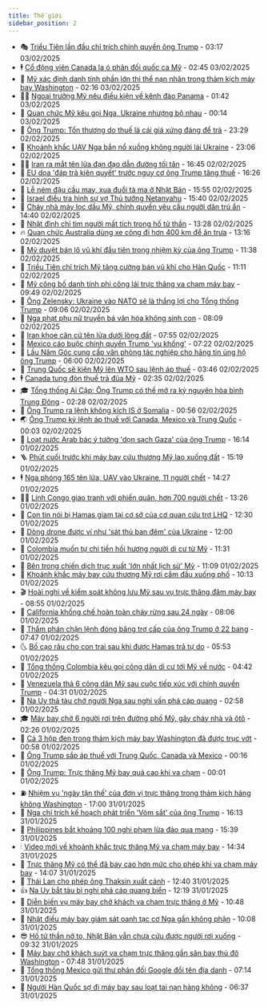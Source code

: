 ```yaml
---
title: Thế giới
sidebar_position: 2
---
```


<!-- vnexpress-the-gioi:START -->
- 🎭 [Triều Tiên lần đầu chỉ trích chính quyền ông Trump](https://vnexpress.net/trieu-tien-lan-dau-chi-trich-chinh-quyen-ong-trump-4845143.html) - 03:17 03/02/2025
- 🕴 [Cổ động viên Canada la ó phản đối quốc ca Mỹ](https://vnexpress.net/co-dong-vien-canada-la-o-phan-doi-quoc-ca-my-4845108.html) - 02:45 03/02/2025
- 🤭 [Mỹ xác định danh tính phần lớn thi thể nạn nhân trong thảm kịch máy bay Washington](https://vnexpress.net/my-xac-dinh-danh-tinh-phan-lon-thi-the-nan-nhan-trong-tham-kich-may-bay-washington-4845107.html) - 02:16 03/02/2025
- 🧑‍💻 [Ngoại trưởng Mỹ nêu điều kiện về kênh đào Panama](https://vnexpress.net/ngoai-truong-my-neu-dieu-kien-ve-kenh-dao-panama-4845089.html) - 01:42 03/02/2025
- 🦏 [Quan chức Mỹ kêu gọi Nga, Ukraine nhượng bộ nhau](https://vnexpress.net/quan-chuc-my-keu-goi-nga-ukraine-nhuong-bo-nhau-4845091.html) - 00:14 03/02/2025
- 🦒 [Ông Trump: Tổn thương do thuế là cái giá xứng đáng để trả](https://vnexpress.net/ong-trump-ton-thuong-do-thue-la-cai-gia-xung-dang-de-tra-4845066.html) - 23:29 02/02/2025
- 🌈 [Khoảnh khắc UAV Nga bắn nổ xuồng không người lái Ukraine](https://vnexpress.net/khoanh-khac-uav-nga-ban-no-xuong-khong-nguoi-lai-ukraine-4845075.html) - 23:06 02/02/2025
- 🧑‍🏫 [Iran ra mắt tên lửa đạn đạo dẫn đường tối tân](https://vnexpress.net/iran-ra-mat-ten-lua-dan-dao-dan-duong-toi-tan-4845044.html) - 16:45 02/02/2025
- 🐲 [EU dọa &#39;đáp trả kiên quyết&#39; trước nguy cơ ông Trump tăng thuế](https://vnexpress.net/eu-doa-dap-tra-kien-quyet-truoc-nguy-co-ong-trump-tang-thue-4845069.html) - 16:26 02/02/2025
- 🦒 [Lễ ném đậu cầu may, xua đuổi tà ma ở Nhật Bản](https://vnexpress.net/le-nem-dau-cau-may-xua-duoi-ta-ma-o-nhat-ban-4845053.html) - 15:55 02/02/2025
- 🐻 [Israel điều tra hình sự vợ Thủ tướng Netanyahu](https://vnexpress.net/israel-dieu-tra-hinh-su-vo-thu-tuong-netanyahu-4845051.html) - 15:40 02/02/2025
- 🚀 [Cháy nhà máy lọc dầu Mỹ, chính quyền yêu cầu người dân trú ẩn](https://vnexpress.net/chay-nha-may-loc-dau-my-chinh-quyen-yeu-cau-nguoi-dan-tru-an-4845048.html) - 14:40 02/02/2025
- 🥰 [Nhật đình chỉ tìm người mất tích trong hố tử thần](https://vnexpress.net/nhat-dinh-chi-tim-nguoi-mat-tich-trong-ho-tu-than-4845030.html) - 13:28 02/02/2025
- 🔥 [Quan chức Australia dùng xe công đi hơn 400 km để ăn trưa](https://vnexpress.net/quan-chuc-australia-dung-xe-cong-di-hon-400-km-de-an-trua-4845034.html) - 13:16 02/02/2025
- 🥳 [Mỹ duyệt bán lô vũ khí đầu tiên trong nhiệm kỳ của ông Trump](https://vnexpress.net/my-duyet-ban-lo-vu-khi-dau-tien-trong-nhiem-ky-cua-ong-trump-4845021.html) - 11:38 02/02/2025
- 💼 [Triều Tiên chỉ trích Mỹ tăng cường bán vũ khí cho Hàn Quốc](https://vnexpress.net/trieu-tien-chi-trich-my-tang-cuong-ban-vu-khi-cho-han-quoc-4845009.html) - 11:11 02/02/2025
- 🤡 [Mỹ công bố danh tính phi công lái trực thăng va chạm máy bay](https://vnexpress.net/my-cong-bo-danh-tinh-phi-cong-lai-truc-thang-va-cham-may-bay-4845012.html) - 09:49 02/02/2025
- 🌁 [Ông Zelensky: Ukraine vào NATO sẽ là thắng lợi cho Tổng thống Trump](https://vnexpress.net/ong-zelensky-ukraine-vao-nato-se-la-thang-loi-cho-tong-thong-trump-4844996.html) - 09:06 02/02/2025
- 🤩 [Nga phạt phụ nữ truyền bá văn hóa không sinh con](https://vnexpress.net/nga-phat-phu-nu-truyen-ba-van-hoa-khong-sinh-con-4844990.html) - 08:09 02/02/2025
- 🎉 [Iran khoe căn cứ tên lửa dưới lòng đất](https://vnexpress.net/iran-khoe-can-cu-ten-lua-duoi-long-dat-4844938.html) - 07:55 02/02/2025
- 🎉 [Mexico cáo buộc chính quyền Trump &#39;vu khống&#39;](https://vnexpress.net/mexico-cao-buoc-chinh-quyen-trump-vu-khong-4844987.html) - 07:22 02/02/2025
- 🌁 [Lầu Năm Góc cung cấp văn phòng tác nghiệp cho hãng tin ủng hộ ông Trump](https://vnexpress.net/lau-nam-goc-cung-cap-van-phong-tac-nghiep-cho-hang-tin-ung-ho-ong-trump-4844908.html) - 06:00 02/02/2025
- 🌊 [Trung Quốc sẽ kiện Mỹ lên WTO sau lệnh áp thuế](https://vnexpress.net/trung-quoc-se-kien-my-len-wto-sau-lenh-ap-thue-4844962.html) - 03:46 02/02/2025
- 🕴 [Canada tung đòn thuế trả đũa Mỹ](https://vnexpress.net/canada-tung-don-thue-tra-dua-my-4844934.html) - 02:35 02/02/2025
- 🎓 [Tổng thống Ai Cập: Ông Trump có thể mở ra kỷ nguyên hòa bình Trung Đông](https://vnexpress.net/tong-thong-ai-cap-ong-trump-co-the-mo-ra-ky-nguyen-hoa-binh-trung-dong-4844907.html) - 02:28 02/02/2025
- 🦩 [Ông Trump ra lệnh không kích IS ở Somalia](https://vnexpress.net/ong-trump-ra-lenh-khong-kich-is-o-somalia-4844902.html) - 00:56 02/02/2025
- 🌏 [Ông Trump ký lệnh áp thuế với Canada, Mexico và Trung Quốc](https://vnexpress.net/ong-trump-ky-lenh-ap-thue-voi-canada-mexico-va-trung-quoc-4844903.html) - 00:03 02/02/2025
- 🌋 [Loạt nước Arab bác ý tưởng &#39;dọn sạch Gaza&#39; của ông Trump](https://vnexpress.net/loat-nuoc-arab-bac-y-tuong-don-sach-gaza-cua-ong-trump-4844881.html) - 16:14 01/02/2025
- 🪜 [Phút cuối trước khi máy bay cứu thương Mỹ lao xuống đất](https://vnexpress.net/phut-cuoi-truoc-khi-may-bay-cuu-thuong-my-lao-xuong-dat-4844872.html) - 15:19 01/02/2025
- 🕴 [Nga phóng 165 tên lửa, UAV vào Ukraine, 11 người chết](https://vnexpress.net/nga-phong-165-ten-lua-uav-vao-ukraine-11-nguoi-chet-4844859.html) - 14:27 01/02/2025
- 🧑‍🏫 [Lính Congo giao tranh với phiến quân, hơn 700 người chết](https://vnexpress.net/linh-congo-giao-tranh-voi-phien-quan-hon-700-nguoi-chet-4844857.html) - 13:26 01/02/2025
- 🌮 [Con tin nói bị Hamas giam tại cơ sở của cơ quan cứu trợ LHQ](https://vnexpress.net/con-tin-noi-bi-hamas-giam-tai-co-so-cua-co-quan-cuu-tro-lhq-4844855.html) - 12:30 01/02/2025
- 🚦 [Dòng drone được ví như &#39;sát thủ ban đêm&#39; của Ukraine](https://vnexpress.net/dong-drone-duoc-vi-nhu-sat-thu-ban-dem-cua-ukraine-4840011.html) - 12:00 01/02/2025
- 💫 [Colombia muốn tự chi tiền hồi hương người di cư từ Mỹ](https://vnexpress.net/colombia-muon-tu-chi-tien-hoi-huong-nguoi-di-cu-tu-my-4844851.html) - 11:31 01/02/2025
- 🤡 [Bên trong chiến dịch trục xuất &#39;lớn nhất lịch sử&#39; Mỹ](https://vnexpress.net/ben-trong-chien-dich-truc-xuat-lon-nhat-lich-su-my-4844839.html) - 11:09 01/02/2025
- 🦣 [Khoảnh khắc máy bay cứu thương Mỹ rơi cắm đầu xuống phố](https://vnexpress.net/khoanh-khac-may-bay-cuu-thuong-my-roi-cam-dau-xuong-pho-4844843.html) - 10:13 01/02/2025
- 🎬 [Hoài nghi về kiểm soát không lưu Mỹ sau vụ trực thăng đâm máy bay](https://vnexpress.net/hoai-nghi-ve-kiem-soat-khong-luu-my-sau-vu-truc-thang-dam-may-bay-4844823.html) - 08:55 01/02/2025
- 🎉 [California khống chế hoàn toàn cháy rừng sau 24 ngày](https://vnexpress.net/california-khong-che-hoan-toan-chay-rung-sau-24-ngay-4844825.html) - 08:06 01/02/2025
- 🎡 [Thẩm phán chặn lệnh đóng băng trợ cấp của ông Trump ở 22 bang](https://vnexpress.net/tham-phan-chan-lenh-dong-bang-tro-cap-cua-ong-trump-o-22-bang-4844774.html) - 07:47 01/02/2025
- 🌜 [Bố cạo râu cho con trai sau khi được Hamas trả tự do](https://vnexpress.net/bo-cao-rau-cho-con-trai-sau-khi-duoc-hamas-tra-tu-do-4844777.html) - 05:53 01/02/2025
- 🎡 [Tổng thống Colombia kêu gọi công dân di cư tới Mỹ về nước](https://vnexpress.net/tong-thong-colombia-keu-goi-cong-dan-di-cu-toi-my-ve-nuoc-4844754.html) - 04:42 01/02/2025
- 🤗 [Venezuela thả 6 công dân Mỹ sau cuộc tiếp xúc với chính quyền Trump](https://vnexpress.net/venezuela-tha-6-cong-dan-my-sau-cuoc-tiep-xuc-voi-chinh-quyen-trump-4844733.html) - 04:31 01/02/2025
- 🦩 [Na Uy thả tàu chở người Nga sau nghi vấn phá cáp quang](https://vnexpress.net/na-uy-tha-tau-cho-nguoi-nga-sau-nghi-van-pha-cap-quang-4844718.html) - 02:58 01/02/2025
- 🎓 [Máy bay chở 6 người rơi trên đường phố Mỹ, gây cháy nhà và ôtô](https://vnexpress.net/may-bay-cho-6-nguoi-roi-tren-duong-pho-my-gay-chay-nha-va-oto-4844730.html) - 02:26 01/02/2025
- 🌁 [Cả 3 hộp đen trong thảm kịch máy bay Washington đã được trục vớt](https://vnexpress.net/ca-3-hop-den-trong-tham-kich-may-bay-washington-da-duoc-truc-vot-4844715.html) - 00:58 01/02/2025
- 🤩 [Ông Trump sắp áp thuế với Trung Quốc, Canada và Mexico](https://vnexpress.net/ong-trump-sap-ap-thue-voi-trung-quoc-canada-va-mexico-4844714.html) - 00:16 01/02/2025
- 👹 [Ông Trump: Trực thăng Mỹ bay quá cao khi va chạm](https://vnexpress.net/ong-trump-truc-thang-my-bay-qua-cao-khi-va-cham-4844699.html) - 00:01 01/02/2025
- ⛽️ [Nhiệm vụ &#39;ngày tận thế&#39; của đơn vị trực thăng trong thảm kịch hàng không Washington](https://vnexpress.net/nhiem-vu-ngay-tan-the-cua-don-vi-truc-thang-trong-tham-kich-hang-khong-washington-4844593.html) - 17:00 31/01/2025
- 🚀 [Nga chỉ trích kế hoạch phát triển &#39;Vòm sắt&#39; của ông Trump](https://vnexpress.net/nga-chi-trich-ke-hoach-phat-trien-vom-sat-cua-ong-trump-4844658.html) - 16:13 31/01/2025
- 🎡 [Philippines bắt khoảng 100 nghi phạm lừa đảo qua mạng](https://vnexpress.net/philippines-bat-khoang-100-nghi-pham-lua-dao-qua-mang-4844684.html) - 15:39 31/01/2025
- 🕯 [Video mới về khoảnh khắc trực thăng Mỹ va chạm máy bay](https://vnexpress.net/video-moi-ve-khoanh-khac-truc-thang-my-va-cham-may-bay-4844688.html) - 14:34 31/01/2025
- 🐻 [Trực thăng Mỹ có thể đã bay cao hơn mức cho phép khi va chạm máy bay](https://vnexpress.net/truc-thang-my-co-the-da-bay-cao-hon-muc-cho-phep-khi-va-cham-may-bay-4844631.html) - 14:07 31/01/2025
- 🚦 [Thái Lan cho phép ông Thaksin xuất cảnh](https://vnexpress.net/thai-lan-cho-phep-ong-thaksin-xuat-canh-4844676.html) - 12:40 31/01/2025
- 👍 [Na Uy bắt tàu bị nghi phá cáp quang biển](https://vnexpress.net/na-uy-bat-tau-bi-nghi-pha-cap-quang-bien-4844646.html) - 12:19 31/01/2025
- 🚀 [Diễn biến vụ máy bay chở khách va chạm trực thăng ở Mỹ](https://vnexpress.net/dien-bien-vu-may-bay-cho-khach-va-cham-truc-thang-o-my-4844635.html) - 10:48 31/01/2025
- 🌮 [Nhật điều máy bay giám sát oanh tạc cơ Nga gần không phận](https://vnexpress.net/nhat-dieu-may-bay-giam-sat-oanh-tac-co-nga-gan-khong-phan-4844621.html) - 10:08 31/01/2025
- 😎 [Hố tử thần nở to, Nhật Bản vẫn chưa cứu được người rơi xuống](https://vnexpress.net/ho-tu-than-no-to-nhat-ban-van-chua-cuu-duoc-nguoi-roi-xuong-4844608.html) - 09:32 31/01/2025
- 🐲 [Máy bay chở khách suýt va chạm trực thăng gần sân bay thủ đô Washington](https://vnexpress.net/may-bay-cho-khach-suyt-va-cham-truc-thang-gan-san-bay-thu-do-washington-4844596.html) - 07:48 31/01/2025
- 💫 [Tổng thống Mexico gửi thư phản đối Google đổi tên địa danh](https://vnexpress.net/tong-thong-mexico-gui-thu-phan-doi-google-doi-ten-dia-danh-4844601.html) - 07:14 31/01/2025
- 👀 [Người Hàn Quốc sợ đi máy bay sau loạt tai nạn hàng không](https://vnexpress.net/nguoi-han-quoc-so-di-may-bay-sau-loat-tai-nan-hang-khong-4844592.html) - 06:37 31/01/2025<!-- vnexpress-the-gioi:END -->
